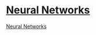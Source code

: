 # [Neural Networks]([https://whimsical.com/neural-networks-8H54TnycyQtPHoXrgiJe8s])

[Neural Networks](./imgs/neural-networks.png)